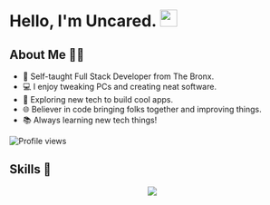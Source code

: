 <p align="center">
  <h1>Hello, I'm Uncared. <img src="https://media.giphy.com/media/hvRJCLFzcasrR4ia7z/giphy.gif" width="30px"/></h1>

## About Me 🧑‍💻

- 👋 Self-taught Full Stack Developer from The Bronx.
- 💻 I enjoy tweaking PCs and creating neat software.
- 🚀 Exploring new tech to build cool apps.
- 🌐 Believer in code bringing folks together and improving things.
- 📚 Always learning new tech things!

![Profile views](https://komarev.com/ghpvc/?username=uncared&color=blueviolet)

## Skills 🚀

  <p align="center">
    <a href="https://skillicons.dev">
      <img src="https://skillicons.dev/icons?i=python,lua,nodejs,swift,cpp,cs,c,java,sqlite,mongodb,ruby,mysql,go,typescript,react,vscode,visualstudio,js,css,html,php,bash,rust,scala,dotnet,blender,atom,linux,ps,ae,pr,au,ai,xd" />
    </a>
  </p>
</p>
